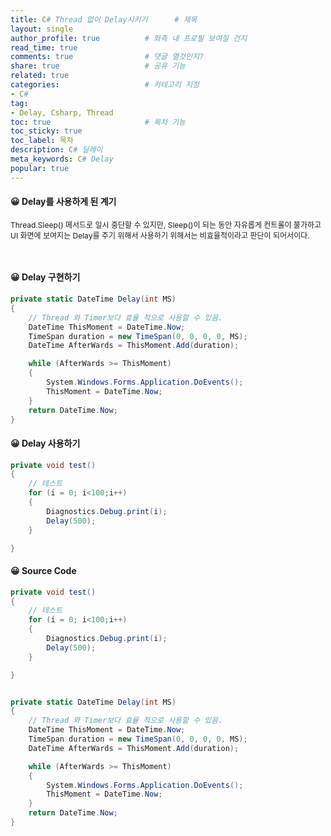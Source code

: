 ```yaml
---
title: C# Thread 없이 Delay시키기      # 제목
layout: single                
author_profile: true          # 좌측 내 프로필 보여질 건지
read_time: true
comments: true                # 댓글 열것인지?
share: true                   # 공유 기능 
related: true
categories:                   # 카테고리 지정
- C#
tag:
- Delay, Csharp, Thread
toc: true                     # 목차 기능 
toc_sticky: true
toc_label: 목차  
description: C# 딜레이
meta_keywords: C# Delay
popular: true
---
```


#### 😀 Delay를 사용하게 된 계기

<p style="font-size:12px";>
Thread.Sleep() 메서드로 일시 중단할 수 있지만,  
Sleep()이 되는 동안 자유롭게 컨트롤이 불가하고  
UI 화면에 보여지는 Delay를 주기 위해서 사용하기  
위해서는 비효율적이라고 판단이 되어서이다.
</p>

<br/>

#### 😀 Delay 구현하기
```C#
private static DateTime Delay(int MS)
{
    // Thread 와 Timer보다 효율 적으로 사용할 수 있음.
    DateTime ThisMoment = DateTime.Now;
    TimeSpan duration = new TimeSpan(0, 0, 0, 0, MS);
    DateTime AfterWards = ThisMoment.Add(duration);

    while (AfterWards >= ThisMoment)
    {
        System.Windows.Forms.Application.DoEvents();
        ThisMoment = DateTime.Now;
    }
    return DateTime.Now;
}
```

#### 😀 Delay 사용하기
```C#
private void test()
{
    // 테스트 
    for (i = 0; i<100;i++)
    {
        Diagnostics.Debug.print(i);
        Delay(500);
    }

}
```

#### 😀 Source Code
```C#
private void test()
{
    // 테스트 
    for (i = 0; i<100;i++)
    {
        Diagnostics.Debug.print(i);
        Delay(500);
    }

}


private static DateTime Delay(int MS)
{
    // Thread 와 Timer보다 효율 적으로 사용할 수 있음.
    DateTime ThisMoment = DateTime.Now;
    TimeSpan duration = new TimeSpan(0, 0, 0, 0, MS);
    DateTime AfterWards = ThisMoment.Add(duration);

    while (AfterWards >= ThisMoment)
    {
        System.Windows.Forms.Application.DoEvents();
        ThisMoment = DateTime.Now;
    }
    return DateTime.Now;
}
```